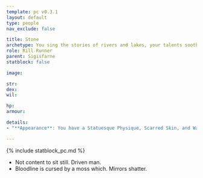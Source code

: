 ```yaml
---
template: pc v0.3.1
layout: default
type: people
nav_exclude: false

title: Stone
archetype: You sing the stories of rivers and lakes, your talents soothing friends and the elements alike. You've seen more than most, but somehow it never seems to be enough. You have a Statuesque Physique, Scarred Skin, and Wavy Hair. Your Face is Sunken, your Speech Booming. You have Rancid Clothing. You are Ambitious and Rude. You are 50 years old.
role: Rill Runner
parent: Sigisfarne
statblock: false

image: 

str: 
dex: 
wil: 

hp: 
armour: 

details:
- "**Appearance**: You have a Statuesque Physique, Scarred Skin, and Wavy Hair. Your Face is Sunken, your Speech Booming. You have Rancid Clothing. You are Ambitious and Rude. You are 50 years old."

---
```


{% include statblock_pc.md %}

- Not content to sit still. Driven man.
- Bloodline is cursed by a moss which. Mirrors shatter.